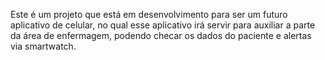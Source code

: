 Este é um projeto que está em desenvolvimento para ser um futuro aplicativo de celular, no qual esse aplicativo irá servir para auxiliar a parte da área de enfermagem, podendo checar os dados do paciente e alertas via smartwatch.
